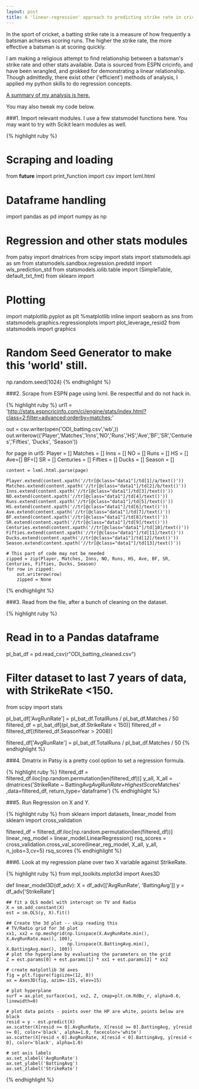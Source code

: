 ```yaml
---
layout: post
title: A 'linear-regression' approach to predicting strike rate in cricket...
---
```


In the sport of cricket, a batting strike rate is a measure of how frequently a batsman achieves scoring runs. The higher the strike rate, the more effective a batsman is at scoring quickly.

I am making a religious attempt to find relationship between a batsman's strike rate and other stats available. Data is sourced from ESPN cricinfo, and have been wrangled, and grokked for demonstrating a linear relationship. Though admittedly, there exist other ('efficient') methods of analysis, I applied my python skills to do regression concepts. 

[A summary of my analysis is here.](https://github.com/hvsarma/Cricket-Prediction/blob/master/Luther-presentation.pdf)

You may also tweak my code below.

###1. Import relevant modules. I use a few statsmodel functions here. You may want to try with Scikit learn modules as well.

{% highlight ruby %}
# Scraping and loading 
from __future__ import print_function
import csv
import lxml.html

# Dataframe handling
import pandas as pd
import numpy as np

# Regression and other stats modules
from patsy import dmatrices
from scipy import stats
import statsmodels.api as sm
from statsmodels.sandbox.regression.predstd import wls_prediction_std
from statsmodels.iolib.table import (SimpleTable, default_txt_fmt)
from sklearn import 

# Plotting
import matplotlib.pyplot as plt
%matplotlib inline
import seaborn as sns
from statsmodels.graphics.regressionplots import plot_leverage_resid2
from statsmodels import graphics

# Random Seed Generator to make this 'world' still.
np.random.seed(1024)
{% endhighlight %}

###2. Scrape from ESPN page using lxml. Be respectful and do not hack in.

{% highlight ruby %}
url1 = 'http://stats.espncricinfo.com/ci/engine/stats/index.html?class=2;filter=advanced;orderby=matches;'

out = csv.writer(open('ODI_batting.csv','wb',))
out.writerow(('Player','Matches','Inns','NO','Runs','HS','Ave','BF','SR','Centuries','Fifties', 'Ducks', 'Season'))

for page in url5:
    Player = []
    Matches = []
    Inns = []
    NO = []
    Runs = []
    HS = []
    Ave=[]
    BF=[]
    SR = []
    Centuries = []
    Fifties = []
    Ducks = []
    Season = []
    
    content = lxml.html.parse(page)
    
    Player.extend(content.xpath('//tr[@class="data1"]/td[1]/a/text()'))
    Matches.extend(content.xpath('//tr[@class="data1"]/td[2]/b/text()'))
    Inns.extend(content.xpath('//tr[@class="data1"]/td[3]/text()'))
    NO.extend(content.xpath('//tr[@class="data1"]/td[4]/text()'))
    Runs.extend(content.xpath('//tr[@class="data1"]/td[5]/text()'))
    HS.extend(content.xpath('//tr[@class="data1"]/td[6]/text()'))
    Ave.extend(content.xpath('//tr[@class="data1"]/td[7]/text()'))
    BF.extend(content.xpath('//tr[@class="data1"]/td[8]/text()'))
    SR.extend(content.xpath('//tr[@class="data1"]/td[9]/text()'))
    Centuries.extend(content.xpath('//tr[@class="data1"]/td[10]/text()'))
    Fifties.extend(content.xpath('//tr[@class="data1"]/td[11]/text()'))
    Ducks.extend(content.xpath('//tr[@class="data1"]/td[12]/text()'))
    Season.extend(content.xpath('//tr[@class="data1"]/td[13]/text()'))
    
    # This part of code may not be needed
    zipped = zip(Player, Matches, Inns, NO, Runs, HS, Ave, BF, SR, Centuries, Fifties, Ducks, Season)
    for row in zipped:
        out.writerow(row)
        zipped = None
{% endhighlight %}

###3. Read from the file, after a bunch of cleaning on the dataset.

{% highlight ruby %}
# Read in to a Pandas dataframe
pl_bat_df = pd.read_csv(r"ODI_batting_cleaned.csv")

# Filter dataset to last 7 years of data, with StrikeRate <150.
from scipy import stats

pl_bat_df['AvgRunRate'] = pl_bat_df.TotalRuns / pl_bat_df.Matches / 50
filtered_df = pl_bat_df[(pl_bat_df.StrikeRate < 150)]
filtered_df = filtered_df[(filtered_df.SeasonYear > 2008)]

filtered_df['AvgRunRate'] = pl_bat_df.TotalRuns / pl_bat_df.Matches / 50
{% endhighlight %}

###4. Dmatrix in Patsy is a pretty cool option to set a regression formula.

{% highlight ruby %}
filtered_df = filtered_df.iloc[np.random.permutation(len(filtered_df))]
y_all, X_all = dmatrices('StrikeRate ~ BattingAvg*AvgRunRate+HighestScore*Matches'\
                 ,data=filtered_df, return_type='dataframe')
{% endhighlight %}

###5. Run Regression on X and Y.

{% highlight ruby %}
from sklearn import datasets, linear_model
from sklearn import cross_validation

filtered_df = filtered_df.iloc[np.random.permutation(len(filtered_df))]
linear_reg_model = linear_model.LinearRegression()
rsq_scores = cross_validation.cross_val_score(linear_reg_model, X_all, y_all, n_jobs=3,cv=5)
rsq_scores
{% endhighlight %}

###6. Look at my regression plane over two X variable against StrikeRate.

{% highlight ruby %}
from mpl_toolkits.mplot3d import Axes3D

def linear_model3D(df_adv):
    X = df_adv[['AvgRunRate', 'BattingAvg']]
    y = df_adv['StrikeRate']

    ## fit a OLS model with intercept on TV and Radio
    X = sm.add_constant(X)
    est = sm.OLS(y, X).fit()

    ## Create the 3d plot -- skip reading this
    # TV/Radio grid for 3d plot
    xx1, xx2 = np.meshgrid(np.linspace(X.AvgRunRate.min(), X.AvgRunRate.max(), 100), 
                           np.linspace(X.BattingAvg.min(), X.BattingAvg.max(), 100))
    # plot the hyperplane by evaluating the parameters on the grid
    Z = est.params[0] + est.params[1] * xx1 + est.params[2] * xx2

    # create matplotlib 3d axes
    fig = plt.figure(figsize=(12, 8))
    ax = Axes3D(fig, azim=-115, elev=15)

    # plot hyperplane
    surf = ax.plot_surface(xx1, xx2, Z, cmap=plt.cm.RdBu_r, alpha=0.6, linewidth=0)

    # plot data points - points over the HP are white, points below are black
    resid = y - est.predict(X)
    ax.scatter(X[resid >= 0].AvgRunRate, X[resid >= 0].BattingAvg, y[resid >= 0], color='black', alpha=1.0, facecolor='white')
    ax.scatter(X[resid < 0].AvgRunRate, X[resid < 0].BattingAvg, y[resid < 0], color='black', alpha=1.0)

    # set axis labels
    ax.set_xlabel('AvgRunRate')
    ax.set_ylabel('BattingAvg')
    ax.set_zlabel('StrikeRate')
{% endhighlight %}



